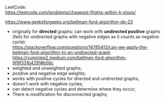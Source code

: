 LeetCode:\
https://leetcode.com/problems/cheapest-flights-within-k-stops/

https://www.geeksforgeeks.org/bellman-ford-algorithm-dp-23

- originally for __directed__ graphs; can work with __undirected positive__ graphs (fails for undirected graphs with negative edges as it counts as negative cycle):\
  https://stackoverflow.com/questions/14785413/can-we-apply-the-bellman-ford-algorithm-to-an-undirected-graph
  https://yuminlee2.medium.com/bellman-ford-algorithm-9f9f331b4291#b56c
- weighted and unweighted graphs;
- positive and negative edge weights;
- works with positive cycles for directed and undirected graphs;
- doesn't work with negative cycles;
- can detect negative cycles and determine where they occur;
- There is modification for disconnected graphs;
